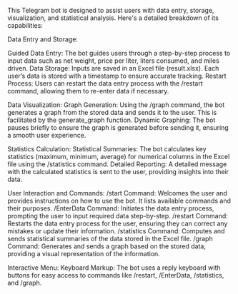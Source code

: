 This Telegram bot is designed to assist users with data entry, storage, visualization, and statistical analysis. Here's a detailed breakdown of its capabilities:

Data Entry and Storage:

Guided Data Entry: The bot guides users through a step-by-step process to input data such as net weight, price per liter, liters consumed, and miles driven.
Data Storage: Inputs are saved in an Excel file (result.xlsx). Each user’s data is stored with a timestamp to ensure accurate tracking.
Restart Process: Users can restart the data entry process with the /restart command, allowing them to re-enter data if necessary.

Data Visualization:
Graph Generation: Using the /graph command, the bot generates a graph from the stored data and sends it to the user. This is facilitated by the generate_graph function.
Dynamic Graphing: The bot pauses briefly to ensure the graph is generated before sending it, ensuring a smooth user experience.

Statistics Calculation:
Statistical Summaries: The bot calculates key statistics (maximum, minimum, average) for numerical columns in the Excel file using the /statistics command.
Detailed Reporting: A detailed message with the calculated statistics is sent to the user, providing insights into their data.

User Interaction and Commands:
/start Command: Welcomes the user and provides instructions on how to use the bot. It lists available commands and their purposes.
/EnterData Command: Initiates the data entry process, prompting the user to input required data step-by-step.
/restart Command: Restarts the data entry process for the user, ensuring they can correct any mistakes or update their information.
/statistics Command: Computes and sends statistical summaries of the data stored in the Excel file.
/graph Command: Generates and sends a graph based on the stored data, providing a visual representation of the information.

Interactive Menu:
Keyboard Markup: The bot uses a reply keyboard with buttons for easy access to commands like /restart, /EnterData, /statistics, and /graph.
